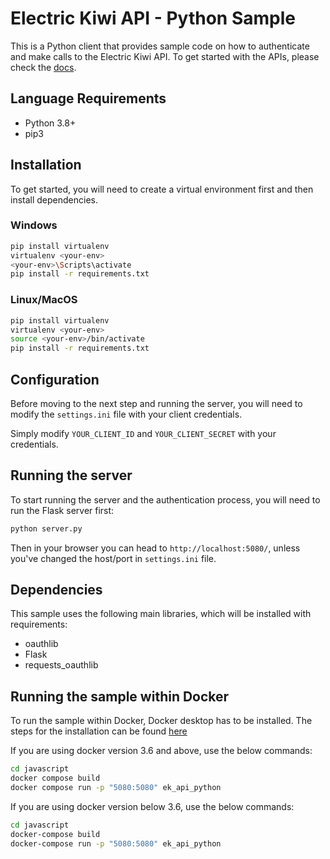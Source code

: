 # Electric Kiwi API - Python Sample

This is a Python client that provides sample code on how to authenticate and make calls to the Electric Kiwi API. To get started with the APIs, please check the [docs](https://developer.electrickiwi.co.nz/api-documentation/).


## Language Requirements

- Python 3.8+
- pip3


## Installation

To get started, you will need to create a virtual environment first and then install dependencies.

### Windows

```bash
pip install virtualenv
virtualenv <your-env>
<your-env>\Scripts\activate
pip install -r requirements.txt
```

### Linux/MacOS

```bash
pip install virtualenv
virtualenv <your-env>
source <your-env>/bin/activate
pip install -r requirements.txt
```

## Configuration

Before moving to the next step and running the server, you will need to modify the `settings.ini` file with your client credentials.

Simply modify `YOUR_CLIENT_ID` and `YOUR_CLIENT_SECRET` with your credentials.


## Running the server

To start running the server and the authentication process, you will need to run the Flask server first:

```bash
python server.py
```

Then in your browser you can head to `http://localhost:5080/`, unless you've changed the host/port in `settings.ini` file.


## Dependencies

This sample uses the following main libraries, which will be installed with requirements:

* oauthlib
* Flask
* requests_oauthlib


## Running the sample within Docker

To run the sample within Docker, Docker desktop has to be installed. The steps for the installation can be found [here](https://www.docker.com/products/docker-desktop)

If you are using docker version 3.6 and above, use the below commands: 

```bash
cd javascript
docker compose build
docker compose run -p "5080:5080" ek_api_python
```

If you are using docker version below 3.6, use the below commands: 

```bash
cd javascript
docker-compose build
docker-compose run -p "5080:5080" ek_api_python
```